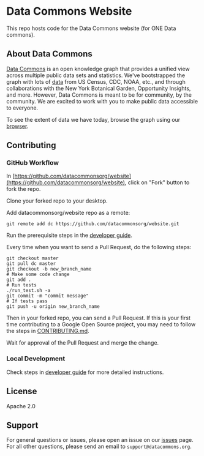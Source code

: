 # Data Commons Website

This repo hosts code for the Data Commons website (for ONE Data commons).

## About Data Commons

[Data Commons](https://datacommons.org/) is an open knowledge graph that
provides a unified view across multiple public data sets and statistics. We've
bootstrapped the graph with lots of [data](https://docs.datacommons.org/datasets/)
from US Census, CDC, NOAA, etc., and through collaborations with the New York
Botanical Garden, Opportunity Insights, and more. However, Data Commons is meant
to be for community, by the community. We are excited to work with you to make
public data accessible to everyone.

To see the extent of data we have today, browse the graph using our
[browser](https://datacommons.org/browser).

## Contributing

### GitHub Workflow

In
[https://github.com/datacommonsorg/website](https://github.com/datacommonsorg/website),
click on "Fork" button to fork the repo.

Clone your forked repo to your desktop.

Add datacommonsorg/website repo as a remote:

```shell
git remote add dc https://github.com/datacommonsorg/website.git
```

Run the prerequisite steps in the [developer guide](docs/developer_guide.md).

Every time when you want to send a Pull Request, do the following steps:

```shell
git checkout master
git pull dc master
git checkout -b new_branch_name
# Make some code change
git add .
# Run tests
./run_test.sh -a
git commit -m "commit message"
# If tests pass
git push -u origin new_branch_name
```

Then in your forked repo, you can send a Pull Request. If this is your first
time contributing to a Google Open Source project, you may need to follow the
steps in [CONTRIBUTING.md](CONTRIBUTING.md).

Wait for approval of the Pull Request and merge the change.

### Local Development

Check steps in [developer guide](docs/developer_guide.md) for more detailed
instructions.

## License

Apache 2.0

## Support

For general questions or issues, please open an issue on our
[issues](https://github.com/datacommonsorg/website/issues) page. For all other
questions, please send an email to `support@datacommons.org`.
